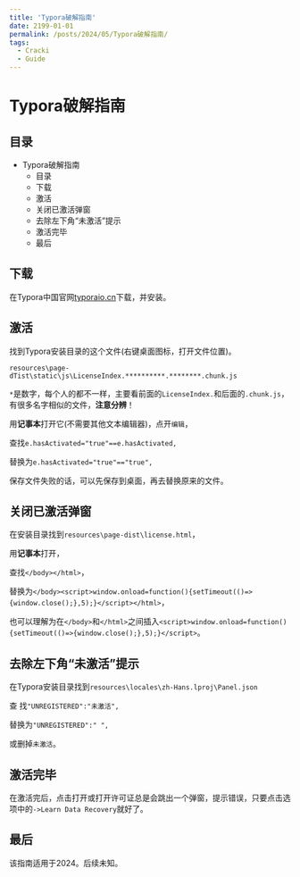 ```yaml
---
title: 'Typora破解指南'
date: 2199-01-01
permalink: /posts/2024/05/Typora破解指南/
tags:
  - Cracki
  - Guide
---
```


# Typora破解指南

## 目录

* Typora破解指南
  * 目录
  * 下载
  * 激活
  * 关闭已激活弹窗
  * 去除左下角“未激活”提示
  * 激活完毕
  * 最后

## 下载

在Typora中国官网[typoraio.cn](https://typoraio.cn/)下载，并安装。

## 激活

找到Typora安装目录的这个文件(右键桌面图标，打开文件位置)。

```
resources\page-dTist\static\js\LicenseIndex.**********.********.chunk.js
```

`*`是数字，每个人的都不一样，主要看前面的`LicenseIndex.`和后面的`.chunk.js`，有很多名字相似的文件，**注意分辨**！

用**记事本**打开它(不需要其他文本编辑器)，点开`编辑`，

查找`e.hasActivated="true"==e.hasActivated,`

替换为`e.hasActivated="true"=="true",`

保存文件失败的话，可以先保存到桌面，再去替换原来的文件。

## 关闭已激活弹窗

在安装目录找到`resources\page-dist\license.html`，

用**记事本**打开，

查找`</body></html>`，

替换为`</body><script>window.onload=function(){setTimeout(()=>{window.close();},5);}</script></html>`，

也可以理解为在`</body>`和`</html>`之间插入`<script>window.onload=function(){setTimeout(()=>{window.close();},5);}</script>`。

## 去除左下角“未激活”提示

在Typora安装目录找到`resources\locales\zh-Hans.lproj\Panel.json`

查  找`"UNREGISTERED":"未激活",`

替换为`"UNREGISTERED":" ",`

或删掉`未激活`。

## 激活完毕

在激活完后，点击打开或打开许可证总是会跳出一个弹窗，提示错误，只要点击选项中的`->Learn Data Recovery`就好了。

## 最后

该指南适用于2024。后续未知。
